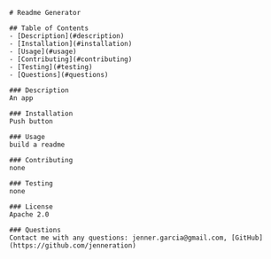 
    # Readme Generator

    ## Table of Contents
    - [Description](#description)
    - [Installation](#installation)
    - [Usage](#usage)
    - [Contributing](#contributing)
    - [Testing](#testing)
    - [Questions](#questions)

    ### Description
    An app

    ### Installation
    Push button

    ### Usage
    build a readme

    ### Contributing
    none

    ### Testing
    none

    ### License
    Apache 2.0

    ### Questions
    Contact me with any questions: jenner.garcia@gmail.com, [GitHub](https://github.com/jenneration)

